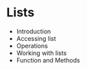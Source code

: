 # Lists
- Introduction
- Accessing list
- Operations
- Working with lists
- Function and Methods



